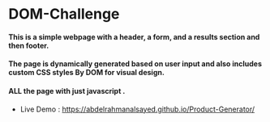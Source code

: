 # DOM-Challenge
#### This is a simple webpage with a header, a form, and a results section and then footer.
#### The page is dynamically generated based on user input and also includes custom CSS styles By DOM for visual design.
#### ALL the page with just javascript .


- Live Demo : https://abdelrahmanalsayed.github.io/Product-Generator/





